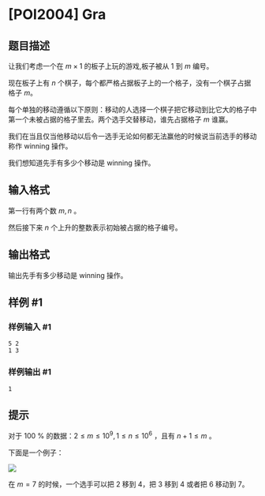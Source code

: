 # [POI2004] Gra

## 题目描述

让我们考虑一个在 $m \times 1$ 的板子上玩的游戏,板子被从 $1$ 到 $m$ 编号。 

现在板子上有 $n$ 个棋子，每个都严格占据板子上的一个格子，没有一个棋子占据格子 $m$。 

每个单独的移动遵循以下原则：移动的人选择一个棋子把它移动到比它大的格子中第一个未被占据的格子里去。两个选手交替移动，谁先占据格子 $m$ 谁赢。

我们在当且仅当他移动以后令一选手无论如何都无法赢他的时候说当前选手的移动称作 $\text{winning}$ 操作。

我们想知道先手有多少个移动是 $\text{winning}$ 操作。

## 输入格式

第一行有两个数 $m,n$ 。

然后接下来 $n$ 个上升的整数表示初始被占据的格子编号。

## 输出格式

输出先手有多少移动是 $\text{winning}$ 操作。

## 样例 #1

### 样例输入 #1
```
5 2
1 3
```

### 样例输出 #1

```
1
```

## 提示

对于 $100$ % 的数据：$2 \le m \le 10^{9}, 1 \le n \le 10^{6}$ ，且有 $n + 1 \le m$ 。

下面是一个例子：

![](https://cdn.luogu.com.cn/upload/image_hosting/obrkvr84.png)

在 $m = 7$ 的时候，一个选手可以把 $2$ 移到 $4$，把 $3$ 移到 $4$ 或者把 $6$ 移动到 $7$。
